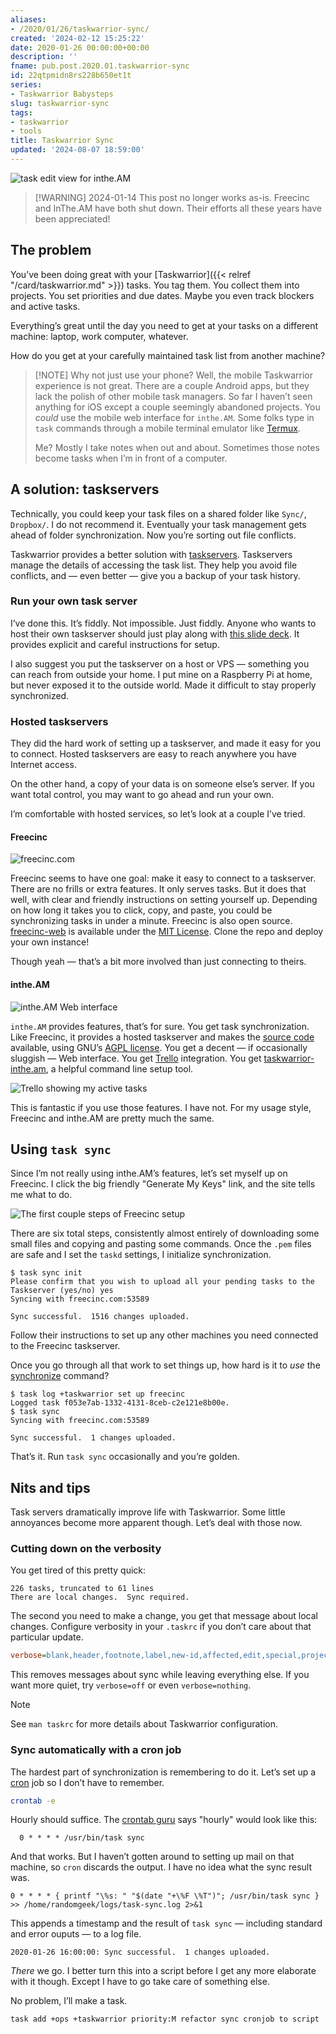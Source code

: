 ```yaml
---
aliases:
- /2020/01/26/taskwarrior-sync/
created: '2024-02-12 15:25:22'
date: 2020-01-26 00:00:00+00:00
description: ''
fname: pub.post.2020.01.taskwarrior-sync
id: 22qtpmidn8rs228b650et1t
series:
- Taskwarrior Babysteps
slug: taskwarrior-sync
tags:
- taskwarrior
- tools
title: Taskwarrior Sync
updated: '2024-08-07 18:59:00'
---
```


![task edit view for inthe.AM](assets/img/2020/cover-2020-01-26.png "inthe.AM is pretty, that's for sure.")

> [!WARNING] 2024-01-14
> This post no longer works as-is. Freecinc and InThe.AM have both shut down. Their efforts all these years have been appreciated!

## The problem

You’ve been doing great with your [Taskwarrior]({{< relref "/card/taskwarrior.md" >}}) tasks. You tag them. You collect them into projects. You set priorities and due dates. Maybe you even track blockers and active tasks.

Everything’s great until the day you need to get at your tasks on a different machine: laptop, work computer, whatever.

How do you get at your carefully maintained task list from another machine?

> [!NOTE] Why not just use your phone?
> Well, the mobile Taskwarrior experience is not great. There are a couple Android apps, but they lack the polish of other mobile task managers. So far I haven’t seen anything for iOS except a couple seemingly abandoned projects. You *could* use the mobile web interface for `inthe.AM`. Some folks type in `task` commands through a mobile terminal emulator like [Termux](https://termux.com/).
>
> Me? Mostly I take notes when out and about. Sometimes those notes become tasks when I’m in front of a computer.

## A solution: taskservers

Technically, you could keep your task files on a shared folder like `Sync/`, `Dropbox/`. I do not recommend it. Eventually your task management gets ahead of folder synchronization. Now you’re sorting out file conflicts.

Taskwarrior provides a better solution with [taskservers](https://taskwarrior.org/docs/taskserver/why.html). Taskservers manage the details of accessing the task list. They help you avoid file conflicts, and — even better — give you a backup of your task history.

### Run your own task server

I’ve done this. It’s fiddly. Not impossible. Just fiddly. Anyone who wants to host their own taskserver should just play along with [this slide deck](https://gitpitch.com/GothenburgBitFactory/taskserver-setup#/). It provides explicit and careful instructions for setup.

I also suggest you put the taskserver on a host or VPS — something you can reach from outside your home. I put mine on a Raspberry Pi at home, but never exposed it to the outside world. Made it difficult to stay properly synchronized.

### Hosted taskservers

They did the hard work of setting up a taskserver, and made it easy for you to connect. Hosted taskservers are easy to reach anywhere you have Internet access.

On the other hand, a copy of your data is on someone else’s server. If you want total control, you may want to go ahead and run your own.

I’m comfortable with hosted services, so let’s look at a couple I’ve tried.

#### Freecinc

![freecinc.com](assets/img/2020/freecinc.png)

Freecinc seems to have one goal: make it easy to connect to a taskserver. There are no frills or extra features. It only serves tasks. But it does that well, with clear and friendly instructions on setting yourself up. Depending on how long it takes you to click, copy, and paste, you could be synchronizing tasks in under a minute. Freecinc is also open source. [freecinc-web](https://github.com/freecinc/freecinc-web) is available under the [MIT License](https://github.com/freecinc/freecinc-web/blob/master/LICENSE). Clone the repo and deploy your own instance!

Though yeah — that’s a bit more involved than just connecting to theirs.

#### inthe.AM

![inthe.AM Web interface](assets/img/2020/inthe-am.png)

`inthe.AM` provides features, that’s for sure. You get task synchronization. Like Freecinc, it provides a hosted taskserver and makes the [source code](https://github.com/coddingtonbear/inthe.am) available, using GNU’s [AGPL license](https://github.com/coddingtonbear/inthe.am/blob/development/LICENSE). You get a decent — if occasionally sluggish — Web interface. You get [Trello](https://trello.com/) integration. You get [taskwarrior-inthe.am](https://github.com/coddingtonbear/taskwarrior-inthe.am), a helpful command line setup tool.

![Trello showing my active tasks](assets/img/2020/inthe-am-trello.png)

This is fantastic if you use those features. I have not. For my usage style, Freecinc and inthe.AM are pretty much the same.

## Using `task sync`

Since I’m not really using inthe.AM’s features, let’s set myself up on Freecinc. I click the big friendly "Generate My Keys" link, and the site tells me what to do.

![The first couple steps of Freecinc setup](assets/img/2020/freecinc-setup.png)

There are six total steps, consistently almost entirely of downloading some small files and copying and pasting some commands. Once the `.pem` files are safe and I set the `taskd` settings, I initialize synchronization.

```console
$ task sync init
Please confirm that you wish to upload all your pending tasks to the Taskserver (yes/no) yes
Syncing with freecinc.com:53589

Sync successful.  1516 changes uploaded.
```

Follow their instructions to set up any other machines you need connected to the Freecinc taskserver.

Once you go through all that work to set things up, how hard is it to *use* the [synchronize](https://taskwarrior.org/docs/commands/synchronize.html) command?

```console
$ task log +taskwarrior set up freecinc
Logged task f053e7ab-1332-4131-8ceb-c2e121e8b00e.
$ task sync
Syncing with freecinc.com:53589

Sync successful.  1 changes uploaded.
```

That’s it. Run `task sync` occasionally and you’re golden.

## Nits and tips

Task servers dramatically improve life with Taskwarrior. Some little annoyances become more apparent though. Let’s deal with those now.

### Cutting down on the verbosity

You get tired of this pretty quick:

```plaintext
226 tasks, truncated to 61 lines
There are local changes.  Sync required.
```

The second you need to make a change, you get that message about local changes. Configure verbosity in your `.taskrc` if you don’t care about that particular update.

``` ini
verbose=blank,header,footnote,label,new-id,affected,edit,special,project,filter,unwait
```

This removes messages about sync while leaving everything else. If you want more quiet, try `verbose=off` or even `verbose=nothing`.

> [!NOTE]
> See `man taskrc` for more details about Taskwarrior configuration.

### Sync automatically with a cron job

The hardest part of synchronization is remembering to do it. Let’s set up a [cron](https://opensource.com/article/17/11/how-use-cron-linux) job so I don’t have to remember.

```bash
crontab -e
```

Hourly should suffice. The [crontab guru](https://crontab.guru/#0_*_*_*_*) says "hourly" would look like this:

```crontab
  0 * * * * /usr/bin/task sync
```

And that works. But I haven’t gotten around to setting up mail on that machine, so `cron` discards the output. I have no idea what the sync result was.

```crontab
0 * * * * { printf "\%s: " "$(date "+\%F \%T")"; /usr/bin/task sync } >> /home/randomgeek/logs/task-sync.log 2>&1
```

This appends a timestamp and the result of `task sync` — including standard and error ouputs — to a log file.

```plaintext
2020-01-26 16:00:00: Sync successful.  1 changes uploaded.
```

*There* we go. I better turn this into a script before I get any more elaborate with it though. Except I have to go take care of something else.

No problem, I’ll make a task.

```plaintext
task add +ops +taskwarrior priority:M refactor sync cronjob to script
```